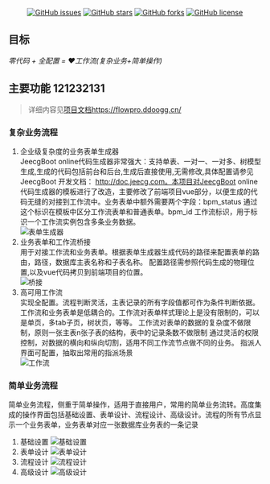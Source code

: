 <p align="center">
  <a href="https://github.com/dong-jianbin/flow-pro/issues" target="_blank"><img src="https://img.shields.io/github/issues/dong-jianbin/flow-pro" alt="GitHub issues" class="no-zoom"></a>
  <a href="https://github.com/dong-jianbin/flow-pro/stargazers" target="_blank"><img src='https://img.shields.io/github/stars/dong-jianbin/flow-pro' alt='GitHub stars' class="no-zoom"></a>
  <a href="ttps://github.com/dong-jianbin/flow-pro/network" target="_blank"><img src='https://img.shields.io/github/forks/dong-jianbin/flow-pro' alt='GitHub forks' class="no-zoom"></a>
  <a href="https://github.com/dong-jianbin/flow-pro/blob/main/LICENSE" target="_blank"><img src="https://img.shields.io/github/license/dong-jianbin/flow-pro" alt="GitHub license" class="no-zoom"></a>
</p>

## 目标
*零代码 + 全配置 = ❤️工作流(复杂业务+简单操作)*

## 主要功能  121232131
> 详细内容见[项目文档https://flowpro.ddoogg.cn/](https://flowpro.ddoogg.cn/)
### 复杂业务流程

1. 企业级复杂度的业务表单生成器  
   JeecgBoot online代码生成器非常强大：支持单表、一对一、一对多、树模型生成,生成的代码包括前台和后台,生成后直接使用,无需修改,具体配置请参见 JeecgBoot 开发文档： http://doc.jeecg.com。本项目对JeecgBoot online代码生成器的模板进行了改造，主要修改了前端项目vue部分，以便生成的代码无缝的对接到工作流中。业务表单中额外需要两个字段：bpm_status 通过这个标识在模板中区分工作流表单和普通表单。bpm_id 工作流标识，用于标识一个工作流实例包含多条业务数据。  
![表单生成器](https://cdn.jsdelivr.net/gh/dong-jianbin/drawing-bed/img/20211113055813.png)
2. 业务表单和工作流桥接  
   用于对接工作流和业务表单。根据表单生成器生成代码的路径来配置表单的路由，路径，数据库主表名称和子表名称。
   配置路径需参照代码生成的物理位置,以及vue代码拷贝到前端项目的位置。  
   ![桥接](https://cdn.jsdelivr.net/gh/dong-jianbin/drawing-bed/img/20211113055648.png)
3. 高可用工作流  
   实现全配置。流程判断灵活，主表记录的所有字段值都可作为条件判断依据。
   工作流和业务表单是低耦合的。工作流对表单样式理论上是没有限制的，可以是单页，多tab子页，树状页，等等。
   工作流对表单的数据的复杂度不做限制，原则一张主表n张子表的结构，表中的记录条数不做限制
   通过灵活的权限控制，对数据的横向和纵向切割，适用不同工作流节点做不同的业务。
   指派人界面可配置，抽取出常用的指派场景  
   ![工作流](https://cdn.jsdelivr.net/gh/dong-jianbin/drawing-bed/img/20211113055931.png)

### 简单业务流程

简单业务流程，侧重于简单操作，适用于直接用户，常用的简单业务流转。高度集成的操作界面包括基础设置、表单设计、流程设计、高级设计。流程的所有节点显示一个业务表单，业务表单对应一张数据库业务表的一条记录  
1. 基础设置
![基础设置](https://cdn.jsdelivr.net/gh/dong-jianbin/drawing-bed/img/20211112135049.png)
2. 表单设计
![表单设计](https://cdn.jsdelivr.net/gh/dong-jianbin/drawing-bed/img/20211112141050.png)
3. 流程设计
![流程设计](https://cdn.jsdelivr.net/gh/dong-jianbin/drawing-bed/img/20211112141114.png)
4. 高级设计
![高级设计](https://cdn.jsdelivr.net/gh/dong-jianbin/drawing-bed/img/20211112141212.png)
